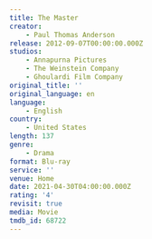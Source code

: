 ```yaml
---
title: The Master
creator:
    - Paul Thomas Anderson
release: 2012-09-07T00:00:00.000Z
studios:
    - Annapurna Pictures
    - The Weinstein Company
    - Ghoulardi Film Company
original_title: ''
original_language: en
language:
    - English
country:
    - United States
length: 137
genre:
    - Drama
format: Blu-ray
service: ''
venue: Home
date: 2021-04-30T04:00:00.000Z
rating: '4'
revisit: true
media: Movie
tmdb_id: 68722
---
```



